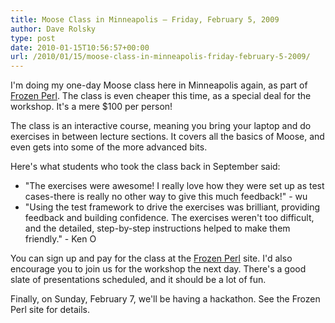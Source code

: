 ```yaml
---
title: Moose Class in Minneapolis – Friday, February 5, 2009
author: Dave Rolsky
type: post
date: 2010-01-15T10:56:57+00:00
url: /2010/01/15/moose-class-in-minneapolis-friday-february-5-2009/
---
```

I'm doing my one-day Moose class here in Minneapolis again, as part of [Frozen Perl][1]. The class is even cheaper this time, as a special deal for the workshop. It's a mere $100 per person!

The class is an interactive course, meaning you bring your laptop and do exercises in between lecture sections. It covers all the basics of Moose, and even gets into some of the more advanced bits.

Here's what students who took the class back in September said:

  * "The exercises were awesome! I really love how they were set up as test cases-there is really no other way to give this much feedback!" - wu
  * "Using the test framework to drive the exercises was brilliant, providing feedback and building confidence. The exercises weren't too difficult, and the detailed, step-by-step instructions helped to make them friendly." - Ken O

You can sign up and pay for the class at the [Frozen Perl][1] site. I'd also encourage you to join us for the workshop the next day. There's a good slate of presentations scheduled, and it should be a lot of fun.

Finally, on Sunday, February 7, we'll be having a hackathon. See the Frozen Perl site for details.

 [1]: http://frozen-perl.org